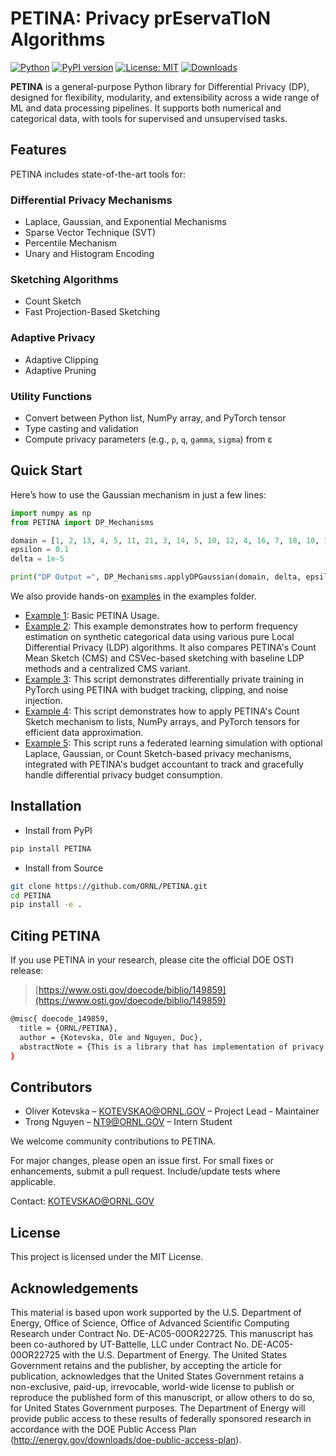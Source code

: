 <!-- 
# PETINA: Privacy prEservaTIoN Algorithms

**PETINA** is a Python package that provides a comprehensive suite of state-of-the-art differential privacy (DP) algorithms. It supports both supervised and unsupervised learning tasks and handles both numerical and categorical data types. PETINA is designed to be modular and easily integrated into existing machine learning pipelines, addressing common limitations in other libraries, such as limited algorithm diversity or complexity of use.

If you use this package in your work, please cite the appropriate reference from the official OSTI page:  
[https://www.osti.gov/doecode/biblio/149859](https://www.osti.gov/doecode/biblio/149859)

## Contributors

The PETINA project is developed and maintained by the following contributors:

- **Oliver Kotevska** – KOTEVSKAO@ORNL.GOV – Project Lead  
- **Trong Nguyen** – NT9@ORNL.GOV – Intern Student  

We welcome new contributors. See the [Contributing](#contributing) section for how to get involved.


## Featuresw

PETINA provides the following functionality:

### Differential Privacy Mechanisms
- Gaussian Mechanism (standard DP)
- Rényi Differential Privacy (RDP) Gaussian Mechanism
- Exponential Mechanism
- Laplace Mechanism
- Unary Encoding, Histogram Encoding
- Sparse Vector Technique
- DP Clipping, DP Pruning, DP Percentile Mechanism

### Sketching Algorithms
- Count Sketch
- Fast Projection-Based Sketching

### Adaptive Mechanisms
- Adaptive Clipping
- Adaptive Pruning

### Utility Functions
- Convert between:
  - Python list ↔ NumPy array
  - Python list ↔ PyTorch tensor
- Type casting and validation utilities
- Compute privacy parameters (p, q) from a given epsilon (ε)

## Installation

### Install via PyPI

```bash
pip install PETINA
````

### Install from Source

```bash
git clone https://github.com/ORNL/PETINA.git
cd PETINA
pip install -e .
```


## Quick Start

Here is a minimal example to apply the Gaussian mechanism:

```python
import numpy as np
from PETINA import DP_Mechanisms

domain = [1, 2, 13, 4, 5, 11, 21, 3, 14, 5, 10, 12, 4, 16, 7, 18, 10, 30, 20, 15, 27]
epsilon = 0.1
delta = 1e-5

print("DP Output =", DP_Mechanisms.applyDPGaussian(domain, delta, epsilon))
```


## More Examples

We provide additional [examples](./PETINA/examples/) in this folder to help you better understand Differential Privacy concepts and how to use the PETINA library effectively.

## License

This project is licensed under the [MIT License](LICENSE).


## Acknowledgements

This material is based upon work supported by the U.S. Department of Energy, Office of Science, Office of Advanced Scientific Computing Research under Contract No. DE-AC05-00OR22725. This manuscript has been co-authored by UT-Battelle, LLC under Contract No. DE-AC05-00OR22725 with the U.S. Department of Energy. The United States Government retains and the publisher, by accepting the article for publication, acknowledges that the United States Government retains a non-exclusive, paid-up, irrevocable, world-wide license to publish or reproduce the published form of this manuscript, or allow others to do so, for United States Government purposes. The Department of Energy will provide public access to these results of federally sponsored research in accordance with the DOE Public Access Plan (http://energy.gov/downloads/doe-public-access-plan).


## Contributing

Contributions to PETINA are welcome.

If you're planning a major change, please open an issue first to discuss it. For smaller changes or fixes, feel free to open a pull request directly.

Make sure to update or add tests if needed.

For questions or to coordinate contributions, you may contact [Dr.Olivera Kotevska](**KOTEVSKAO@ORNL.GOV**) -->


# PETINA: Privacy prEservaTIoN Algorithms

[![Python](https://img.shields.io/pypi/pyversions/petina)](https://pypi.org/project/PETINA/)
[![PyPI version](https://img.shields.io/pypi/v/petina)](https://pypi.org/project/PETINA/)
[![License: MIT](https://img.shields.io/badge/License-MIT-yellow.svg)](LICENSE)
[![Downloads](https://static.pepy.tech/badge/petina)](https://pepy.tech/project/petina)

**PETINA** is a general-purpose Python library for Differential Privacy (DP), designed for flexibility, modularity, and extensibility across a wide range of ML and data processing pipelines. It supports both numerical and categorical data, with tools for supervised and unsupervised tasks.

##  Features

PETINA includes state-of-the-art tools for:

###  Differential Privacy Mechanisms
- Laplace, Gaussian, and Exponential Mechanisms
- Sparse Vector Technique (SVT)
- Percentile Mechanism
- Unary and Histogram Encoding

###  Sketching Algorithms
- Count Sketch
- Fast Projection-Based Sketching

###  Adaptive Privacy
- Adaptive Clipping
- Adaptive Pruning

###  Utility Functions
- Convert between Python list, NumPy array, and PyTorch tensor
- Type casting and validation
- Compute privacy parameters (e.g., `p`, `q`, `gamma`, `sigma`) from ε

## Quick Start

Here’s how to use the Gaussian mechanism in just a few lines:

```python
import numpy as np
from PETINA import DP_Mechanisms

domain = [1, 2, 13, 4, 5, 11, 21, 3, 14, 5, 10, 12, 4, 16, 7, 18, 10, 30, 20, 15, 27]
epsilon = 0.1
delta = 1e-5

print("DP Output =", DP_Mechanisms.applyDPGaussian(domain, delta, epsilon))
```
We also provide hands-on [examples](./PETINA/examples/) in the examples folder.

- [Example 1](./PETINA/examples/tutorial1_basic.py): Basic PETINA Usage.
- [Example 2](./PETINA/examples/tutorial2_CountSketch_PureLDP.py): This example demonstrates how to perform frequency estimation on synthetic categorical data using various pure Local Differential Privacy (LDP) algorithms. It also compares PETINA's Count Mean Sketch (CMS) and CSVec-based sketching with baseline LDP methods and a centralized CMS variant.
- [Example 3](./PETINA/examples/tutorial3_Moment_Accounting.py): This script demonstrates differentially private training in PyTorch using PETINA with budget tracking, clipping, and noise injection.
- [Example 4](./PETINA/examples/tutorial4_csVec_implementation_PETINA.py): This script demonstrates how to apply PETINA's Count Sketch mechanism to lists, NumPy arrays, and PyTorch tensors for efficient data approximation.
- [Example 5](./PETINA/examples/tutorial5_PETINA_MA_Implement.py): This script runs a federated learning simulation with optional Laplace, Gaussian, or Count Sketch-based privacy mechanisms, integrated with PETINA's budget accountant to track and gracefully handle differential privacy budget consumption.
##  Installation
- Install from PyPI
```bash
pip install PETINA
```
- Install from Source
```bash
git clone https://github.com/ORNL/PETINA.git
cd PETINA
pip install -e .
```
## Citing PETINA
If you use PETINA in your research, please cite the official DOE OSTI release:  
> [https://www.osti.gov/doecode/biblio/149859](https://www.osti.gov/doecode/biblio/149859)
```bash
@misc{ doecode_149859,
  title = {ORNL/PETINA},
  author = {Kotevska, Ole and Nguyen, Duc},
  abstractNote = {This is a library that has implementation of privacy preservation algorithms.},
}
```
## Contributors
- Oliver Kotevska – KOTEVSKAO@ORNL.GOV – Project Lead - Maintainer
- Trong Nguyen – NT9@ORNL.GOV – Intern Student


We welcome community contributions to PETINA.

For major changes, please open an issue first. For small fixes or enhancements, submit a pull request. Include/update tests where applicable.

Contact: KOTEVSKAO@ORNL.GOV

## License
This project is licensed under the MIT License.

## Acknowledgements
This material is based upon work supported by the U.S. Department of Energy, Office of Science, Office of Advanced Scientific Computing Research under Contract No. DE-AC05-00OR22725. This manuscript has been co-authored by UT-Battelle, LLC under Contract No. DE-AC05-00OR22725 with the U.S. Department of Energy. The United States Government retains and the publisher, by accepting the article for publication, acknowledges that the United States Government retains a non-exclusive, paid-up, irrevocable, world-wide license to publish or reproduce the published form of this manuscript, or allow others to do so, for United States Government purposes. The Department of Energy will provide public access to these results of federally sponsored research in accordance with the DOE Public Access Plan (http://energy.gov/downloads/doe-public-access-plan).

